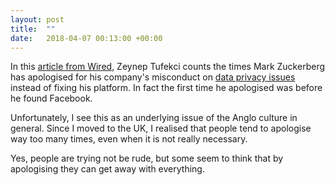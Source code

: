 ```yaml
---
layout: post
title:  ""
date:   2018-04-07 00:13:00 +00:00
---
```


In this [article from Wired](https://www.wired.com/story/why-zuckerberg-15-year-apology-tour-hasnt-fixed-facebook/), Zeynep Tufekci counts the times Mark Zuckerberg has apologised for his company's misconduct on [data privacy issues](https://www.wired.com/story/facebook-a-history-of-mark-zuckerberg-apologizing/) instead of fixing his platform. In fact the first time he apologised was before he found Facebook.

Unfortunately, I see this as an underlying issue of the Anglo culture in general. Since I moved to the UK, I realised that people tend to apologise way too many times, even when it is not really necessary.

Yes, people are trying not be rude, but some seem to think that by apologising they can get away with everything.
